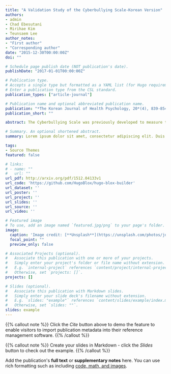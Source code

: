 ```yaml
---
title: "A Validation Study of the Cyberbullying Scale-Korean Version"
authors:
- admin
- Chad Ebesutani
- Mirihae Kim
- Teunsaem Lee
author_notes:
- "First author"
- "Corresponding author"
date: "2015-12-30T00:00:00Z"
doi: ""

# Schedule page publish date (NOT publication's date).
publishDate: "2017-01-01T00:00:00Z"

# Publication type.
# Accepts a single type but formatted as a YAML list (for Hugo requirements).
# Enter a publication type from the CSL standard.
publication_types: ["article-journal"]

# Publication name and optional abbreviated publication name.
publication: "*The Korean Journal of Health Psychology, 20*(4), 839-854"
publication_short: ""

abstract: The Cyberbullying Scale was previously developed to measure the degree to which adolescents experience cyberbullying via the internet. The aim of the present study was to validate the Korean version of the Cyberbullying Scale in a South Korean sample. The Cyberbullying Scale was administrated to 481 middle school Korean students. These students also completed the UCLA Loneliness Scale (LS), Eating Disorder Inventory-2 (EDI-2), Social Anxiety Scale for Adolescents (SAS-A), and the Korean Form of the Children's Depression Inventory (K-CDI). Both exploratory and confirmatory factor analysis supported a one factor solution. The Cyberbullying Scale total score also demonstrated satisfactory convergent validity and significant positive correlations with the LS, K-CDI and SAS-A. The Cyberbullying scale total score also evidenced satisfactory discriminant validity with the EDI-2. The Cyberbullying Scale total score was also associated with good reliability, as estimated via internal consistency. Implications and limitations of these results are discussed.

# Summary. An optional shortened abstract.
summary: Lorem ipsum dolor sit amet, consectetur adipiscing elit. Duis posuere tellus ac convallis placerat. Proin tincidunt magna sed ex sollicitudin condimentum.

tags:
- Source Themes
featured: false

# links:
# - name: ""
#   url: ""
url_pdf: http://arxiv.org/pdf/1512.04133v1
url_code: 'https://github.com/HugoBlox/hugo-blox-builder'
url_dataset: ''
url_poster: ''
url_project: ''
url_slides: ''
url_source: ''
url_video: ''

# Featured image
# To use, add an image named `featured.jpg/png` to your page's folder. 
image:
  caption: 'Image credit: [**Unsplash**](https://unsplash.com/photos/jdD8gXaTZsc)'
  focal_point: ""
  preview_only: false

# Associated Projects (optional).
#   Associate this publication with one or more of your projects.
#   Simply enter your project's folder or file name without extension.
#   E.g. `internal-project` references `content/project/internal-project/index.md`.
#   Otherwise, set `projects: []`.
projects: []

# Slides (optional).
#   Associate this publication with Markdown slides.
#   Simply enter your slide deck's filename without extension.
#   E.g. `slides: "example"` references `content/slides/example/index.md`.
#   Otherwise, set `slides: ""`.
slides: example
---
```


{{% callout note %}}
Click the *Cite* button above to demo the feature to enable visitors to import publication metadata into their reference management software.
{{% /callout %}}

{{% callout note %}}
Create your slides in Markdown - click the *Slides* button to check out the example.
{{% /callout %}}

Add the publication's **full text** or **supplementary notes** here. You can use rich formatting such as including [code, math, and images](https://docs.hugoblox.com/content/writing-markdown-latex/).

